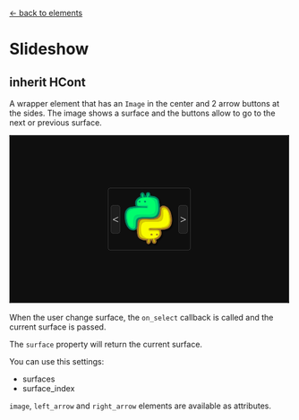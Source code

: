 [<- back to elements](../elements.md)

# Slideshow

## inherit HCont

A wrapper element that has an `Image` in the center and 2 arrow buttons at the sides. The image shows a surface and the buttons allow to go to the next or previous surface.

![Slideshow Example](../images/slideshow.png)

When the user change surface, the `on_select` callback is called and the current surface is passed.

The `surface` property will return the current surface.

You can use this settings:

- surfaces
- surface_index

`image`, `left_arrow` and `right_arrow` elements are available as attributes.
